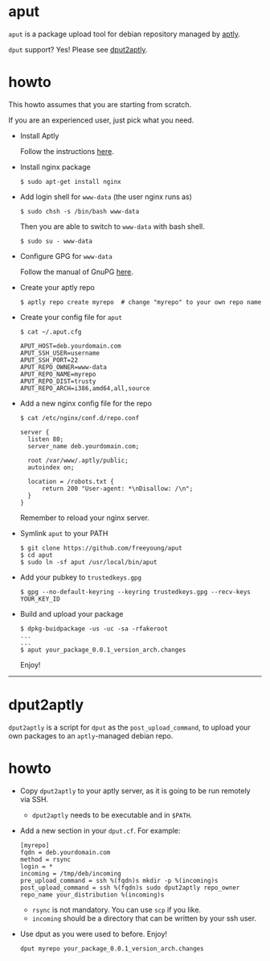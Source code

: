 aput
====

`aput` is a package upload tool for debian repository managed by [aptly](http://www.aptly.info).

`dput` support? Yes! Please see [dput2aptly](#dput2aptly).

howto
=====

This howto assumes that you are starting from scratch.

If you are an experienced user, just pick what you need.

- Install Aptly

  Follow the instructions [here](http://www.aptly.info/download/).

- Install nginx package

  ```
  $ sudo apt-get install nginx
  ```

- Add login shell for `www-data` (the user nginx runs as)

  ```
  $ sudo chsh -s /bin/bash www-data
  ```

  Then you are able to switch to `www-data` with bash shell.

  ```
  $ sudo su - www-data
  ```

- Configure GPG for `www-data`

  Follow the manual of GnuPG [here](https://www.gnupg.org/gph/en/manual/c14.html).

- Create your aptly repo

  ```
  $ aptly repo create myrepo  # change "myrepo" to your own repo name
  ```

- Create your config file for `aput`

  ```
  $ cat ~/.aput.cfg

  APUT_HOST=deb.yourdomain.com
  APUT_SSH_USER=username
  APUT_SSH_PORT=22
  APUT_REPO_OWNER=www-data
  APUT_REPO_NAME=myrepo
  APUT_REPO_DIST=trusty
  APUT_REPO_ARCH=i386,amd64,all,source
  ```

- Add a new nginx config file for the repo

  ```
  $ cat /etc/nginx/conf.d/repo.conf

  server {
    listen 80;
    server_name deb.yourdomain.com;

    root /var/www/.aptly/public;
    autoindex on;

    location = /robots.txt {
        return 200 "User-agent: *\nDisallow: /\n";
    }
  }
  ```

  Remember to reload your nginx server.

- Symlink `aput` to your PATH

  ```
  $ git clone https://github.com/freeyoung/aput
  $ cd aput
  $ sudo ln -sf aput /usr/local/bin/aput
  ```

- Add your pubkey to `trustedkeys.gpg`

  ```
  $ gpg --no-default-keyring --keyring trustedkeys.gpg --recv-keys YOUR_KEY_ID
  ```

- Build and upload your package

  ```
  $ dpkg-buidpackage -us -uc -sa -rfakeroot
  ...
  ...
  $ aput your_package_0.0.1_version_arch.changes
  ```

  Enjoy!

----

dput2aptly
==========

`dput2aptly` is a script for `dput` as the `post_upload_command`, to upload
your own packages to an `aptly`-managed debian repo.

howto
=====

- Copy `dput2aptly` to your aptly server, as it is going to be run
  remotely via SSH.

  * `dput2aptly` needs to be executable and in `$PATH`.

- Add a new section in your `dput.cf`. For example:

  ```
  [myrepo]
  fqdn = deb.yourdomain.com
  method = rsync
  login = *
  incoming = /tmp/deb/incoming
  pre_upload_command = ssh %(fqdn)s mkdir -p %(incoming)s
  post_upload_command = ssh %(fqdn)s sudo dput2aptly repo_owner repo_name your_distribution %(incoming)s
  ```

  * `rsync` is not mandatory. You can use `scp` if you like.
  * `incoming` should be a directory that can be written by your ssh user.

- Use dput as you were used to before. Enjoy!

  `dput myrepo your_package_0.0.1_version_arch.changes`
